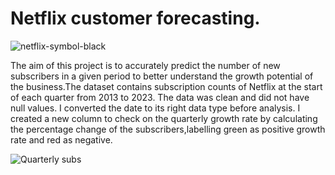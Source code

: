 # Netflix customer forecasting.
![netflix-symbol-black](https://github.com/Kamuthuj/Netflix-customer-forecasting/assets/121629618/0016c78e-5650-4fdf-88f4-6bcc716574b3)

The aim of this project is to accurately predict the number of new subscribers in a given period to better understand the growth potential of the business.The dataset contains subscription counts of Netflix at the start of each quarter from 2013 to 2023. The data was clean and did not have null values. I converted the date to its right data type before analysis. I created a new column to check on the quarterly growth rate by calculating the percentage change of the subscribers,labelling green as positive growth rate and red as negative.


![Quarterly subs](https://github.com/Kamuthuj/Netflix-customer-forecasting/assets/121629618/7813dbc6-17b9-4f75-92a7-e86cf60ebe92)


